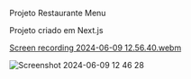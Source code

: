Projeto Restaurante Menu 

Projeto criado em Next.js

[Screen recording 2024-06-09 12.56.40.webm](https://github.com/alinemello29/Restaurante-/assets/109696840/d40a49f2-4350-4328-8e62-c775a20e4d99)


![Screenshot 2024-06-09 12 46 28](https://github.com/alinemello29/Restaurante-/assets/109696840/314447dd-26ab-481e-bbb3-91c3eea02849)

